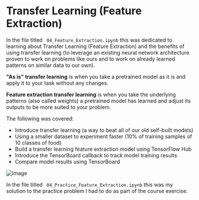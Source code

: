 # Transfer Learning (Feature Extraction)

In the file titled ` 04_Feature_Extraction.ipynb` this was dedicated to learning about Transfer Learning (Feature Extraction) and the benefits of using transfer learning (to leverage an existing neural network architecture proven to work on problems like ours and to work on already learned patterns on similar data to our own).

**"As is" transfer learning** is when you take a pretrained model as it is and apply it to your task without any changes.

**Feature extraction transfer learning** is when you take the underlying patterns (also called weights) a pretrained model has learned and adjust its outputs to be more suited to your problem.

The following was covered: 
- Introduce transfer learning (a way to beat all of our old self-built models)
- Using a smaller dataset to experiment faster (10% of training samples of 10 classes of food)
- Build a transfer learning feature extraction model using TensorFlow Hub
- Introduce the TensorBoard callback to track model training results
- Compare model results using TensorBoard

![image](https://raw.githubusercontent.com/mrdbourke/tensorflow-deep-learning/main/images/04-transfer-learning-feature-extraction.png)


In the file titled ` 04_Practice_Feature_Extraction.ipynb` this was my solution to the practice problem I had to do as part of the course exercise.

